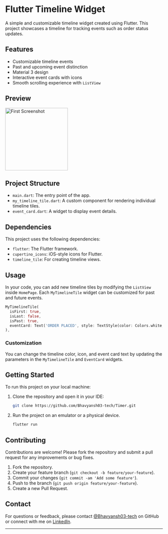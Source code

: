 # Flutter Timeline Widget

A simple and customizable timeline widget created using Flutter. This project showcases a timeline for tracking events such as order status updates.

## Features

- Customizable timeline events
- Past and upcoming event distinction
- Material 3 design
- Interactive event cards with icons
- Smooth scrolling experience with `ListView`

## Preview
<img src="https://github.com/user-attachments/assets/7b667841-e2f8-458b-aef9-0e9bd039d941" alt="First Screenshot" style="width: 200px; height: auto; margin-right: 10px;">

## Project Structure

- `main.dart`: The entry point of the app.
- `my_timeline_tile.dart`: A custom component for rendering individual timeline tiles.
- `event_card.dart`: A widget to display event details.

## Dependencies

This project uses the following dependencies:

- `flutter`: The Flutter framework.
- `cupertino_icons`: iOS-style icons for Flutter.
- `timeline_tile`: For creating timeline views.

## Usage

In your code, you can add new timeline tiles by modifying the `ListView` inside `HomePage`. Each `MyTimelineTile` widget can be customized for past and future events.

```dart
MyTimelineTile(
  isFirst: true,
  isLast: false,
  isPast: true,
  eventCard: Text('ORDER PLACED', style: TextStyle(color: Colors.white, fontWeight: FontWeight.bold)),
),
```

### Customization

You can change the timeline color, icon, and event card text by updating the parameters in the `MyTimelineTile` and `EventCard` widgets.

## Getting Started

To run this project on your local machine:

1. Clone the repository and open it in your IDE:
   ```bash
   git clone https://github.com/Bhavyansh03-tech/Timer.git
   ```
2. Run the project on an emulator or a physical device.
   ```bash
   flutter run
   ```
   
## Contributing

Contributions are welcome! Please fork the repository and submit a pull request for any improvements or bug fixes.

1. Fork the repository.
2. Create your feature branch (`git checkout -b feature/your-feature`).
3. Commit your changes (`git commit -am 'Add some feature'`).
4. Push to the branch (`git push origin feature/your-feature`).
5. Create a new Pull Request.

## Contact

For questions or feedback, please contact [@Bhavyansh03-tech](https://github.com/Bhavyansh03-tech) on GitHub or connect with me on [LinkedIn](https://www.linkedin.com/in/bhavyansh03/).

---
